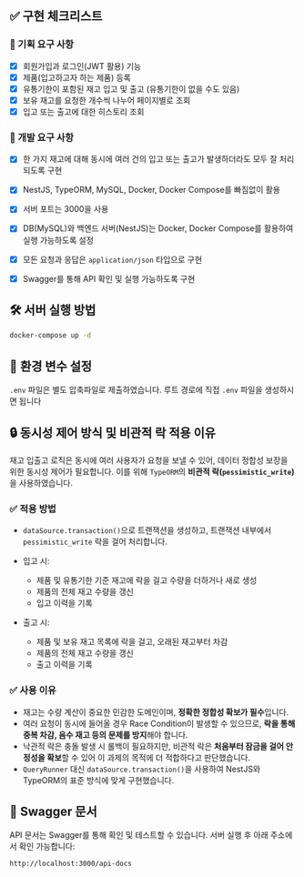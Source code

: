 
## ✅ 구현 체크리스트

### 📌 기획 요구 사항

* [x] 회원가입과 로그인(JWT 활용) 기능
* [x] 제품(입고하고자 하는 제품) 등록
* [x] 유통기한이 포함된 재고 입고 및 출고 (유통기한이 없을 수도 있음)
* [x] 보유 재고를 요청한 개수씩 나누어 페이지별로 조회
* [x] 입고 또는 출고에 대한 히스토리 조회

### 📌 개발 요구 사항

* [x] 한 가지 재고에 대해 동시에 여러 건의 입고 또는 출고가 발생하더라도 모두 잘 처리되도록 구현
* [x] NestJS, TypeORM, MySQL, Docker, Docker Compose를 빠짐없이 활용
* [x] 서버 포트는 3000을 사용
* [x] DB(MySQL)와 백엔드 서버(NestJS)는 Docker, Docker Compose를 활용하여 실행 가능하도록 설정
* [x] 모든 요청과 응답은 `application/json` 타입으로 구현
* [x] Swagger를 통해 API 확인 및 실행 가능하도록 구현


## 🛠 서버 실행 방법

```bash
docker-compose up -d
```

## 📁 환경 변수 설정

`.env` 파일은 별도 압축파일로 제출하였습니다.
루트 경로에 직접 `.env` 파일을 생성하시면 됩니다


## 🔒 동시성 제어 방식 및 비관적 락 적용 이유

재고 입출고 로직은 동시에 여러 사용자가 요청을 보낼 수 있어, 데이터 정합성 보장을 위한 동시성 제어가 필요합니다.
이를 위해 `TypeORM`의 **비관적 락(`pessimistic_write`)** 을 사용하였습니다.

### ✅ 적용 방법

* `dataSource.transaction()`으로 트랜잭션을 생성하고, 트랜잭션 내부에서 `pessimistic_write` 락을 걸어 처리합니다.
* 입고 시:

  * 제품 및 유통기한 기준 재고에 락을 걸고 수량을 더하거나 새로 생성
  * 제품의 전체 재고 수량을 갱신
  * 입고 이력을 기록
* 출고 시:

  * 제품 및 보유 재고 목록에 락을 걸고, 오래된 재고부터 차감
  * 제품의 전체 재고 수량을 갱신
  * 출고 이력을 기록

### ✅ 사용 이유

* 재고는 수량 계산이 중요한 민감한 도메인이며, **정확한 정합성 확보가 필수**입니다.
* 여러 요청이 동시에 들어올 경우 Race Condition이 발생할 수 있으므로, **락을 통해 중복 차감, 음수 재고 등의 문제를 방지**해야 합니다.
* 낙관적 락은 충돌 발생 시 롤백이 필요하지만, 비관적 락은 **처음부터 잠금을 걸어 안정성을 확보**할 수 있어 이 과제의 목적에 더 적합하다고 판단했습니다.
* `QueryRunner` 대신 `dataSource.transaction()`을 사용하여 NestJS와 TypeORM의 표준 방식에 맞게 구현했습니다.


## 📄 Swagger 문서

API 문서는 Swagger를 통해 확인 및 테스트할 수 있습니다.
서버 실행 후 아래 주소에서 확인 가능합니다:

```
http://localhost:3000/api-docs
```


